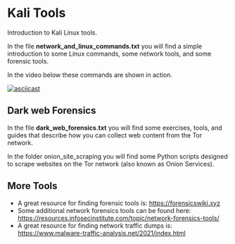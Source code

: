 # Kali Tools
Introduction to Kali Linux tools. 

In the file **network_and_linux_commands.txt** you will find a simple introduction to some Linux commands, some network tools, and some forensic tools. 

In the video below these commands are shown in action.

[![asciicast](https://asciinema.org/a/GXeULYC2qUo8pLupYoEul1QkF.svg)](https://asciinema.org/a/GXeULYC2qUo8pLupYoEul1QkF)

## Dark web Forensics ##
In the file **dark_web_forensics.txt** you will find some exercises, tools, and guides that describe how you can collect web content from  the Tor network. 

In the folder onion_site_scraping you will find some Python scripts designed to scrape websites on the Tor network (also known as Onion Services). 


## More Tools ##
* A great resource for finding forensic tools is: https://forensicswiki.xyz
* Some additional network forensics tools can be found here: https://resources.infosecinstitute.com/topic/network-forensics-tools/
* A great resource for finding network traffic dumps is: https://www.malware-traffic-analysis.net/2021/index.html
